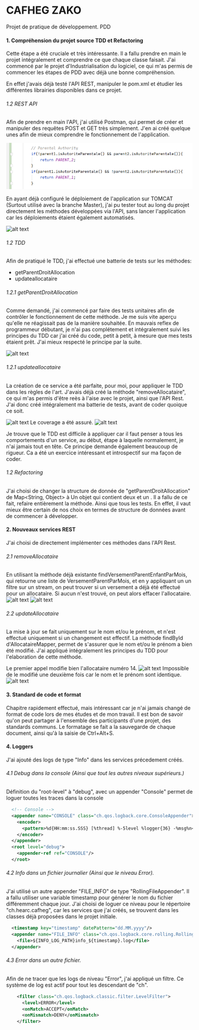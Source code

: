 # CAFHEG ZAKO

Projet de pratique de développement. PDD

#### 1. Compréhension du projet source TDD et Refactoring
Cette étape a été cruciale et très intéressante. Il a 
fallu prendre en main le projet intégralement et comprendre ce que chaque
classe faisait. J'ai commencé par le projet d'Industrialisation du logiciel, 
ce qui m'as permis de commencer les étapes de PDD avec déjà une bonne compréhension.

En effet j'avais déjà testé l'API REST, manipuler le pom.xml et étudier les différentes
librairies disponibles dans ce projet.

###### 1.2 REST API
Afin de prendre en main l'API, j'ai utilisé Postman, qui permet de créer et manipuler des
requêtes POST et GET très simplement. J'en ai créé quelque unes afin de mieux comprendre
le fonctionnement de l'application.

![TDD 1](images/TDD_0.PNG?raw=true)

En ayant déjà configuré le déploiement de l'application sur TOMCAT (Surtout utilisé avec la branche Master), 
j'ai pu tester tout au long du projet directement les méthodes développées via l'API, sans lancer l'application car
les déploiements étaient également automatisés.

![alt text](https://github.com/zachariegossi/cafheg_zako/blob/master/images/TEST_API_1.png "Test API 1")

###### 1.2 TDD
Afin de pratiqué le TDD, j'ai effectué une 
batterie de tests sur les méthodes: 
* getParentDroitAllocation
* updateallocataire

###### 1.2.1 getParentDroitAllocation
Comme demandé, j'ai commencé par faire des tests unitaires afin de contrôler le fonctionnement de cette méthode.
Je me suis vite aperçu qu'elle ne réagissait pas de la manière souhaitée. En mauvais reflex de programmeur débutant, je
n'ai pas complétement et intégralement suivi les principes du TDD car j'ai créé du code, petit à petit, à mesure que mes tests
étaient prêt. J'ai mieux respecté le principe par la suite.

![alt text](https://github.com/zachariegossi/cafheg_zako/blob/master/images/TDD_0.png "Test Drive Development 1")

###### 1.2.1 updateallocataire
La création de ce service a été parfaite, pour moi, pour appliquer le TDD dans les règles de l'art. J'avais déjà créé la méthode
"removeAllocataire", ce qui m'as permis d'être reès à l'aise avec le projet, ainsi que l'API Rest. J'ai donc créé intégralement ma batterie
de tests, avant de coder quoique ce soit.

![alt text](https://github.com/zachariegossi/cafheg_zako/blob/master/images/TDD_1.png "Test Drive Development 2")
Le coverage a été assuré.
![alt text](https://github.com/zachariegossi/cafheg_zako/blob/master/images/TDD_2.png "Test Drive Development 3")

Je trouve que le TDD est difficile à appliquer car il faut penser a tous les comportements d'un service, au début, étape à laquelle normalement,
je n'ai jamais tout en tête. Ce principe demande également beaucoup de rigueur. Ca a été un exercice intéressant et introspectif sur ma façon de coder.

###### 1.2 Refactoring
J'ai choisi de changer la structure de donnée de "getParentDroitAllocation" de Map<String, Object> à 
Un objet <Famille> qui contient deux <Parent> et un <Enfant>. Il a fallu de ce fait, refaire entièrement la méthode. Ainsi que
tous les tests. En effet, il vaut mieux être certain de nos choix en termes de structure de données avant de commencer à développer.


#### 2. Nouveaux services REST
J'ai choisi de directement implémenter ces méthodes dans l'API Rest.

###### 2.1 removeAllocataire 
En utilisant la méthode déjà existante findVersementParentEnfantParMois, qui retourne une liste de VersementParentParMois, et en y appliquant un un filtre sur un stream,
on peut trouver si un versement a déjà été effectué pour un allocataire. Si aucun n'est trouvé, on peut alors effacer l'allocataire.
![alt text](https://github.com/zachariegossi/cafheg_zako/blob/master/images/remove_allocataire_0.png "Remove Allocataire 1")
![alt text](https://github.com/zachariegossi/cafheg_zako/blob/master/images/remove_allocataire_1.png "Remove Allocataire 2")

###### 2.2 updateAllocataire 
La mise à jour se fait uniquement sur le nom et/ou le prénom, et n'est effectué uniquement si un changement est effectif.
La méthode findById d'AllocataireMapper, permet de s'assurer que le nom et/ou le prénom a bien été modifié.
J'ai appliqué intégralement les principes du TDD pour l'elaboration de cette méthode.

Le premier appel modifie bien l'allocataire numéro 14.
![alt text](https://github.com/zachariegossi/cafheg_zako/blob/master/images/update_allocataire_0.png "Remove Allocataire 1")
Impossible de le modifié une deuxième fois car le nom et le prénom sont identique.
![alt text](https://github.com/zachariegossi/cafheg_zako/blob/master/images/update_allocataire_1.png "Remove Allocataire 2")

#### 3. Standard de code et format
Chapitre rapidement effectué, mais intéressant car je n'ai jamais changé de format de code lors de mes
études et de mon travail. Il est bon de savoir qu'on peut partager à l'ensemble des participants d'une projet,
des standards communs. Le formatage se fait a la sauvegarde de chaque document, ainsi qu'à la saisie de Ctrl+Alt+S.

#### 4. Loggers

J'ai ajouté des logs de type "Info" dans les services précedement créés.
###### 4.1 Debug dans la console (Ainsi que tout les autres niveaux supérieurs.)
Définition du "root-level" à "debug", avec un appender "Console" permet de loguer toutes les traces dans la console
```xml
  <!-- Console -->
  <appender name="CONSOLE" class="ch.qos.logback.core.ConsoleAppender">
    <encoder>
      <pattern>%d{HH:mm:ss.SSS} [%thread] %-5level %logger{36} -%msg%n</pattern>
    </encoder>
  </appender>
  <root level="debug">
    <appender-ref ref="CONSOLE"/>
  </root>
```

###### 4.2 Info dans un fichier journalier (Ainsi que le niveau Error).
J'ai utilisé un autre appender "FILE_INFO" de type "RollingFileAppender". Il a fallu utiliser une 
variable timestamp pour générer le nom du fichier différemment chaque jour. J'ai choisi de loguer ce niveau
pour le répertoire "ch.hearc.cafheg", car les services que j'ai créés, se trouvent dans les classes déjà proposées 
dans le projet initiale.
```xml
  <timestamp key="timestamp" datePattern="dd.MM.yyyy"/>
  <appender name="FILE_INFO" class="ch.qos.logback.core.rolling.RollingFileAppender">
    <file>${INFO_LOG_PATH}info_${timestamp}.log</file>
  </appender>
```

###### 4.3 Error dans un autre fichier.
Afin de ne tracer que les logs de niveau "Error", j'ai appliqué un filtre. Ce système de log est actif
pour tout les descendant de "ch".
```xml
    <filter class="ch.qos.logback.classic.filter.LevelFilter">
      <level>ERROR</level>
      <onMatch>ACCEPT</onMatch>
      <onMismatch>DENY</onMismatch>
    </filter>
```
